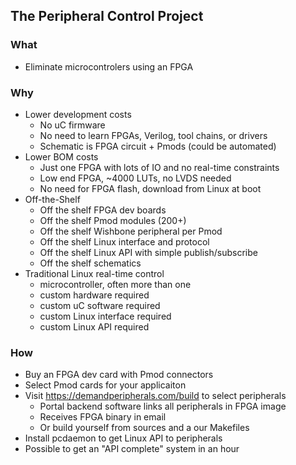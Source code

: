 ## The Peripheral Control Project

### What
 - Eliminate microcontrolers using an FPGA


### Why
- Lower development costs
    -  No uC firmware
    -  No need to learn FPGAs, Verilog, tool chains, or drivers
    -  Schematic is FPGA circuit + Pmods (could be automated)
- Lower BOM costs
    -  Just one FPGA with lots of IO and no real-time constraints
    -  Low end FPGA, ~4000 LUTs, no LVDS needed
    -  No need for FPGA flash, download from Linux at boot
- Off-the-Shelf
    - Off the shelf FPGA dev boards
    - Off the shelf Pmod modules (200+)
    - Off the shelf Wishbone peripheral per Pmod
    - Off the shelf Linux interface and protocol
    - Off the shelf Linux API with simple publish/subscribe
    - Off the shelf schematics
- Traditional Linux real-time control
    - microcontroller, often more than one
    - custom hardware required
    - custom uC software required
    - custom Linux interface required
    - custom Linux API required


### How
- Buy an FPGA dev card with Pmod connectors
- Select Pmod cards for your applicaiton
- Visit https://demandperipherals.com/build to select peripherals
    -  Portal backend software links all peripherals in FPGA image
    -  Receives FPGA binary in email
    -  Or build yourself from sources and a our Makefiles
- Install pcdaemon to get Linux API to peripherals
- Possible to get an "API complete" system in an hour

